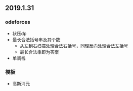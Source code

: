 ## 2019.1.31

### odeforces
- 状压dp
- 最长合法括号串及其个数
  - 从左到右扫描处理合法右括号，同理反向处理合法左括号
  - 最长合法串即为答案
- 单调栈

### 模板
- 高斯消元
